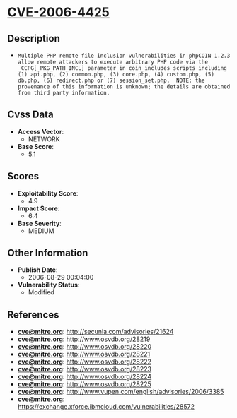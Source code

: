 
# [CVE-2006-4425](http://secunia.com/advisories/21624)

## Description

- `Multiple PHP remote file inclusion vulnerabilities in phpCOIN 1.2.3 allow remote attackers to execute arbitrary PHP code via the _CCFG[_PKG_PATH_INCL] parameter in coin_includes scripts including (1) api.php, (2) common.php, (3) core.php, (4) custom.php, (5) db.php, (6) redirect.php or (7) session_set.php.  NOTE: the provenance of this information is unknown; the details are obtained from third party information.`

## Cvss Data

- **Access Vector**:
  - NETWORK
- **Base Score**:
  - 5.1

## Scores

- **Exploitability Score**:
  - 4.9
- **Impact Score**:
  - 6.4
- **Base Severity**:
  - MEDIUM

## Other Information

- **Publish Date**:
  - 2006-08-29 00:04:00
- **Vulnerability Status**:
  - Modified

## References

- **cve@mitre.org**: http://secunia.com/advisories/21624
- **cve@mitre.org**: http://www.osvdb.org/28219
- **cve@mitre.org**: http://www.osvdb.org/28220
- **cve@mitre.org**: http://www.osvdb.org/28221
- **cve@mitre.org**: http://www.osvdb.org/28222
- **cve@mitre.org**: http://www.osvdb.org/28223
- **cve@mitre.org**: http://www.osvdb.org/28224
- **cve@mitre.org**: http://www.osvdb.org/28225
- **cve@mitre.org**: http://www.vupen.com/english/advisories/2006/3385
- **cve@mitre.org**: https://exchange.xforce.ibmcloud.com/vulnerabilities/28572
